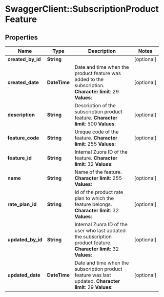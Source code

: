 # SwaggerClient::SubscriptionProductFeature

## Properties
Name | Type | Description | Notes
------------ | ------------- | ------------- | -------------
**created_by_id** | **String** |  | [optional] 
**created_date** | **DateTime** |  Date and time when the product feature was added to the subscription.   **Character limit**: 29   **Values**:  | [optional] 
**description** | **String** |  Description of the subscription product feature.   **Character limit**: 500   **Values**:  | [optional] 
**feature_code** | **String** |  Unique code of the feature.   **Character limit**: 255   **Values**:  | [optional] 
**feature_id** | **String** |  Internal Zuora ID of the feature.   **Character limit**: 32   **Values**:  | 
**name** | **String** |  Name of the feature.   **Character limit**: 255   **Values**:  | [optional] 
**rate_plan_id** | **String** |  Id of the product rate plan to which the feature belongs.   **Character limit**: 32   **Values**:  | [optional] 
**updated_by_id** | **String** |  Internal Zuora ID of the user who last updated the subscription product feature.   **Character limit**: 32   **Values**:  | [optional] 
**updated_date** | **DateTime** |  Date and time when the subscription product feature was last updated.   **Character limit**: 29   **Values**:  | [optional] 


